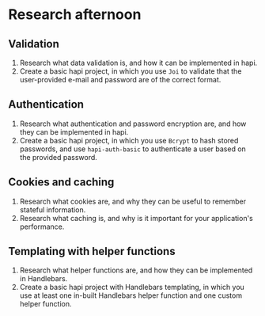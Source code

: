# Research afternoon

## Validation
1. Research what data validation is, and how it can be implemented in hapi.
2. Create a basic hapi project, in which you use `Joi` to validate that the
   user-provided e-mail and password are of the correct format.

## Authentication
1. Research what authentication and password encryption are, and how they can be
   implemented in hapi.
2. Create a basic hapi project, in which you use `Bcrypt` to hash stored passwords,
   and use `hapi-auth-basic` to authenticate a user based on the provided password.

## Cookies and caching
1. Research what cookies are, and why they can be useful to remember stateful
   information.
2. Research what caching is, and why is it important for your application's
   performance.

## Templating with helper functions
1. Research what helper functions are, and how they can be implemented in Handlebars.
2. Create a basic hapi project with Handlebars templating, in which you use at
   least one in-built Handlebars helper function and one custom helper function.
